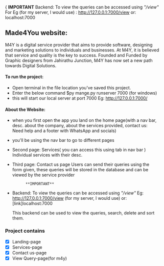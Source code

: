 {		**IMPORTANT**
 Backend: To view the queries can be accessed using *"/view"*
	For Eg (for my server, I would use)	: http://127.0.0.1:7000/view 
	or: localhost:7000
	

<h2>Made4You website:</h2>
	M4Y is a digital service provider that aims to provide software,
designing and marketing solutions to individuals and
businesses. At M4Y, it is believed that service and quality is the
key to success. Founded and Funded by Graphic designers
from Jahirathu Junction, M4Y has now set a new path towards
Digital Solutions.


<h4>To run the project:</h4>

* Open terminal in the file location you've
saved this project.
* Enter the below command
	$py mange.py runserver 7000 (for windows)
* this will start our local server at port 7000
 Eg: http://127.0.0.1:7000/

<h4>About the Website:</h4>

* when you first open the app you land on the home page(with a nav bar, desc. about the company, about the services provided, contact us: Need help and a footer with WhatsApp and socials)
* you'll be using the nav bar to go to different pages
* Second page: Services( you can access this using tab in nav bar )
	Individual services with their desc.
* Third page: Contact us page 
	Users can send their queries using the form given, these queries will be stored in the database and can be viewed by the service provider
 			

 			**IMPORTANT**
* Backend: To view the queries can be accessed using *"/view"*
	Eg: http://127.0.0.1:7000/view 
	(for my server, I would use)
	or: [link]localhost:7000

	This backend can be used to view the
queries, search, delete and sort them. 

### Project contains

- [x] Landing-page
- [x] Services-page
- [x] Contact us-page
- [x] View Query-page(for m4y)